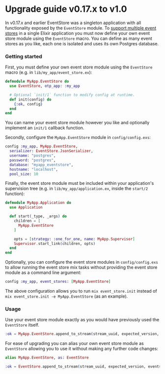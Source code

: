 # Upgrade guide v0.17.x to v1.0

In v0.17.x and earlier EventStore was a singleton application with all functionality exposed by the `EventStore` module. To [support multiple event stores](https://github.com/commanded/eventstore/pull/168) in a single Elixir application you must now define your own event store module using the `EventStore` macro. You can define as many event stores as you like, each one is isolated and uses its own Postgres database.

### Getting started

First, you must define your own event store module using the `EventStore` macro (e.g. in `lib/my_app/event_store.ex`):

```elixir
defmodule MyApp.EventStore do
  use EventStore, otp_app: :my_app

  # Optional `init/1` function to modify config at runtime.
  def init(config) do
    {:ok, config}
  end
end
```

You can name your event store module however you like and optionally implement an `init/1` callback function.

Secondly, configure the `MyApp.EventStore` module in `config/config.exs`:

```elixir
config :my_app, MyApp.EventStore,
  serializer: EventStore.JsonSerializer,
  username: "postgres",
  password: "postgres",
  database: "myapp_eventstore",
  hostname: "localhost",
  pool_size: 10
```

Finally, the event store module must be included within your application's supervision tree (e.g. in `lib/my_app/application.ex`, inside the `start/2` function):

```elixir
defmodule MyApp.Application do
  use Application

  def start(_type, _args) do
    children = [
      MyApp.EventStore
    ]

    opts = [strategy: :one_for_one, name: MyApp.Supervisor]
    Supervisor.start_link(children, opts)
  end
end
```

Optionally, you can configure the event store modules in `config/config.exs` to allow running the event store mix tasks without providing the event store module as a command line argument:

```elixir
config :my_app, event_stores: [MyApp.EventStore]
```

The above configuration allows you to run `mix event_store.init` instead of `mix event_store.init -e MyApp.EventStore` (as an example).

### Usage

Use your event store module exactly as you would have previously used the `EventStore` itself.

```elixir
:ok = MyApp.EventStore.append_to_stream(stream_uuid, expected_version, events)
```

For ease of upgrading you can alias your own event store module as `EventStore` allowing you to use it without making any further code changes:

```elixir
alias MyApp.EventStore, as: EventStore

:ok = EventStore.append_to_stream(stream_uuid, expected_version, events)
```
